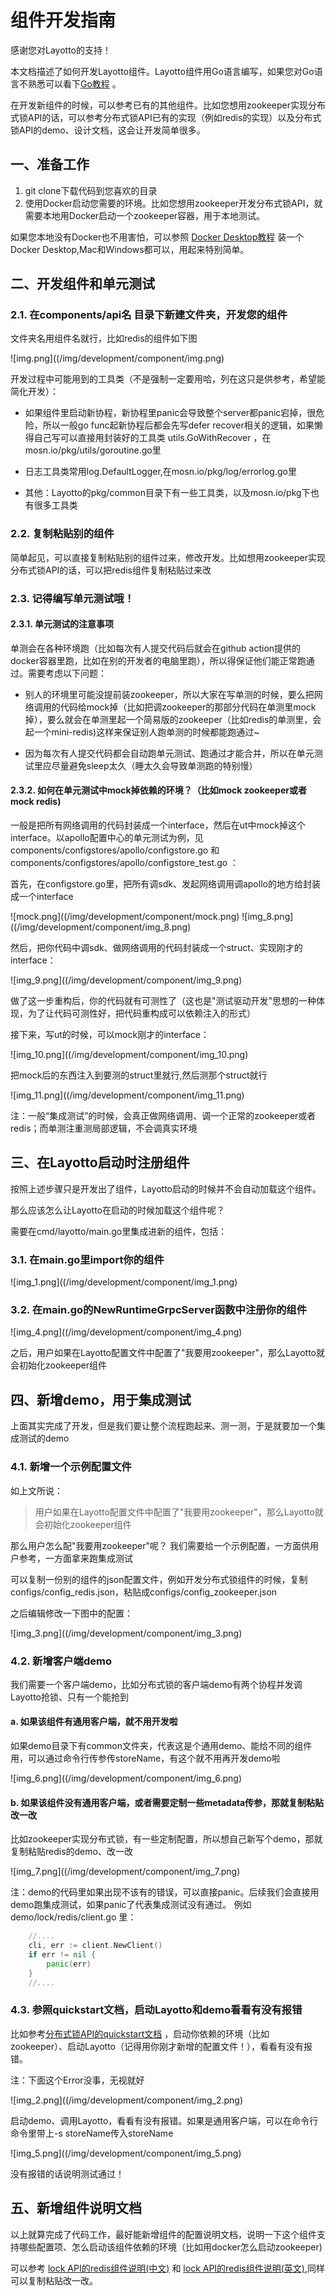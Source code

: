 # 组件开发指南

感谢您对Layotto的支持！

本文档描述了如何开发Layotto组件。Layotto组件用Go语言编写，如果您对Go语言不熟悉可以看下[Go教程](https://tour.golang.org/welcome/1) 。

在开发新组件的时候，可以参考已有的其他组件。比如您想用zookeeper实现分布式锁API的话，可以参考分布式锁API已有的实现（例如redis的实现）以及分布式锁API的demo、设计文档，这会让开发简单很多。

## 一、准备工作

1. git clone下载代码到您喜欢的目录
2. 使用Docker启动您需要的环境。比如您想用zookeeper开发分布式锁API，就需要本地用Docker启动一个zookeeper容器，用于本地测试。
   
如果您本地没有Docker也不用害怕，可以参照 [Docker Desktop教程](https://www.runoob.com/docker/windows-docker-install.html) 装一个Docker Desktop,Mac和Windows都可以，用起来特别简单。

## 二、开发组件和单元测试
### 2.1. 在components/api名 目录下新建文件夹，开发您的组件

文件夹名用组件名就行，比如redis的组件如下图

![img.png]((/img/development/component/img.png)

开发过程中可能用到的工具类（不是强制一定要用哈，列在这只是供参考，希望能简化开发）：

- 如果组件里启动新协程，新协程里panic会导致整个server都panic宕掉，很危险，所以一般go func起新协程后都会先写defer recover相关的逻辑，如果懒得自己写可以直接用封装好的工具类 utils.GoWithRecover ，在mosn.io/pkg/utils/goroutine.go里

- 日志工具类常用log.DefaultLogger,在mosn.io/pkg/log/errorlog.go里

- 其他：Layotto的pkg/common目录下有一些工具类，以及mosn.io/pkg下也有很多工具类

### 2.2. 复制粘贴别的组件
   
简单起见，可以直接复制粘贴别的组件过来，修改开发。比如想用zookeeper实现分布式锁API的话，可以把redis组件复制粘贴过来改

### 2.3. 记得编写单元测试哦！
#### 2.3.1. 单元测试的注意事项
单测会在各种环境跑（比如每次有人提交代码后就会在github action提供的docker容器里跑，比如在别的开发者的电脑里跑），所以得保证他们能正常跑通过。需要考虑以下问题：
- 别人的环境里可能没提前装zookeeper，所以大家在写单测的时候，要么把网络调用的代码给mock掉（比如把调zookeeper的那部分代码在单测里mock掉），要么就会在单测里起一个简易版的zookeeper（比如redis的单测里，会起一个mini-redis)这样来保证别人跑单测的时候都能跑通过~

- 因为每次有人提交代码都会自动跑单元测试、跑通过才能合并，所以在单元测试里应尽量避免sleep太久（睡太久会导致单测跑的特别慢）

#### 2.3.2. 如何在单元测试中mock掉依赖的环境？（比如mock zookeeper或者mock redis)

一般是把所有网络调用的代码封装成一个interface，然后在ut中mock掉这个interface。以apollo配置中心的单元测试为例，见components/configstores/apollo/configstore.go 和 components/configstores/apollo/configstore_test.go ：

首先，在configstore.go里，把所有调sdk、发起网络调用调apollo的地方给封装成一个interface 

![mock.png]((/img/development/component/mock.png)
![img_8.png]((/img/development/component/img_8.png)

然后，把你代码中调sdk、做网络调用的代码封装成一个struct、实现刚才的interface：

![img_9.png]((/img/development/component/img_9.png)

做了这一步重构后，你的代码就有可测性了（这也是"测试驱动开发"思想的一种体现，为了让代码可测性好，把代码重构成可以依赖注入的形式）

接下来，写ut的时候，可以mock刚才的interface：

![img_10.png]((/img/development/component/img_10.png)

把mock后的东西注入到要测的struct里就行,然后测那个struct就行

![img_11.png]((/img/development/component/img_11.png)

注：一般“集成测试”的时候，会真正做网络调用、调一个正常的zookeeper或者redis；而单测注重测局部逻辑，不会调真实环境


## 三、在Layotto启动时注册组件
按照上述步骤只是开发出了组件，Layotto启动的时候并不会自动加载这个组件。

那么应该怎么让Layotto在启动的时候加载这个组件呢？

需要在cmd/layotto/main.go里集成进新的组件，包括：
### 3.1. 在main.go里import你的组件
![img_1.png]((/img/development/component/img_1.png)

### 3.2. 在main.go的NewRuntimeGrpcServer函数中注册你的组件
![img_4.png]((/img/development/component/img_4.png)

之后，用户如果在Layotto配置文件中配置了"我要用zookeeper"，那么Layotto就会初始化zookeeper组件

## 四、新增demo，用于集成测试
上面其实完成了开发，但是我们要让整个流程跑起来、测一测，于是就要加一个集成测试的demo

### 4.1. 新增一个示例配置文件

如上文所说：
>用户如果在Layotto配置文件中配置了"我要用zookeeper"，那么Layotto就会初始化zookeeper组件

那么用户怎么配"我要用zookeeper"呢？ 我们需要给一个示例配置，一方面供用户参考，一方面拿来跑集成测试

可以复制一份别的组件的json配置文件，例如开发分布式锁组件的时候，复制configs/config_redis.json，粘贴成configs/config_zookeeper.json

之后编辑修改一下图中的配置：

![img_3.png]((/img/development/component/img_3.png)



### 4.2. 新增客户端demo
我们需要一个客户端demo，比如分布式锁的客户端demo有两个协程并发调Layotto抢锁、只有一个能抢到

#### a. 如果该组件有通用客户端，就不用开发啦
如果demo目录下有common文件夹，代表这是个通用demo、能给不同的组件用，可以通过命令行传参传storeName，有这个就不用再开发demo啦

![img_6.png]((/img/development/component/img_6.png)

#### b. 如果该组件没有通用客户端，或者需要定制一些metadata传参，那就复制粘贴改一改
比如zookeeper实现分布式锁，有一些定制配置，所以想自己新写个demo，那就复制粘贴redis的demo、改一改

![img_7.png]((/img/development/component/img_7.png)

注：demo的代码里如果出现不该有的错误，可以直接panic。后续我们会直接用demo跑集成测试，如果panic了代表集成测试没有通过。
例如demo/lock/redis/client.go 里：

```go
    //....
	cli, err := client.NewClient()
	if err != nil {
		panic(err)
	}
    //....
```

### 4.3. 参照quickstart文档，启动Layotto和demo看看有没有报错
比如参考[分布式锁API的quickstart文档](docs/start/lock/start.md) ，启动你依赖的环境（比如zookeeper）、启动Layotto（记得用你刚才新增的配置文件！），看看有没有报错。

注：下面这个Error没事，无视就好

![img_2.png]((/img/development/component/img_2.png)

启动demo、调用Layotto，看看有没有报错。如果是通用客户端，可以在命令行命令里带上-s storeName传入storeName 

![img_5.png]((/img/development/component/img_5.png)

没有报错的话说明测试通过！

## 五、新增组件说明文档
以上就算完成了代码工作，最好能新增组件的配置说明文档，说明一下这个组件支持哪些配置项、怎么启动该组件依赖的环境（比如用docker怎么启动zookeeper)

可以参考 [lock API的redis组件说明(中文)](docs/component_specs/lock/redis.md)
和
[lock API的redis组件说明(英文)](component_specs/lock/redis.md),同样可以复制粘贴改一改。

